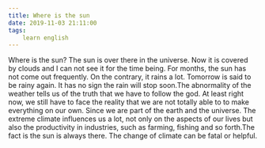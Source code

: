 ```yaml
---
title: Where is the sun
date: 2019-11-03 21:11:00
tags:
    learn english
---
```

Where is the sun? The sun is over there in the universe. Now it is covered by clouds and I can not see it for the time being. For months, the sun has not come out frequently. On the contrary, it rains a lot. Tomorrow is said to be rainy again. It has no sign the rain will stop soon.The abnormality of the weather tells us of the truth that we have to follow the god. At least right now, we still have to face the reality that we are not totally able to to make everything on our own. Since we are part of the earth and the universe. The extreme climate influences us a lot, not only on the aspects of our lives but also the productivity in industries, such as farming, fishing and so forth.The fact is the sun is always there. The change of climate can be fatal or helpful. 
